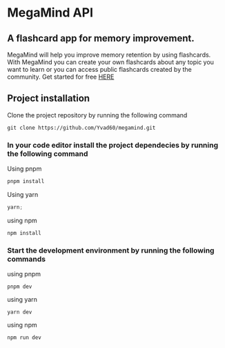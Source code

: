 # MegaMind API

## A flashcard app for memory improvement.

MegaMind will help you improve memory retention by using flashcards. With MegaMind you can create your own flashcards about any topic you want to learn or you can access public flashcards created by the community. Get started for free [HERE]()

## Project installation

Clone the project repository by running the following command

```
git clone https://github.com/Yvad60/megamind.git
```

### In your code editor install the project dependecies by running the following command

Using pnpm

```js
pnpm install
```

Using yarn

```js
yarn;
```

using npm

```
npm install
```

### Start the development environment by running the following commands

using pnpm

```
pnpm dev
```

using yarn

```
yarn dev
```

using npm

```
npm run dev
```
